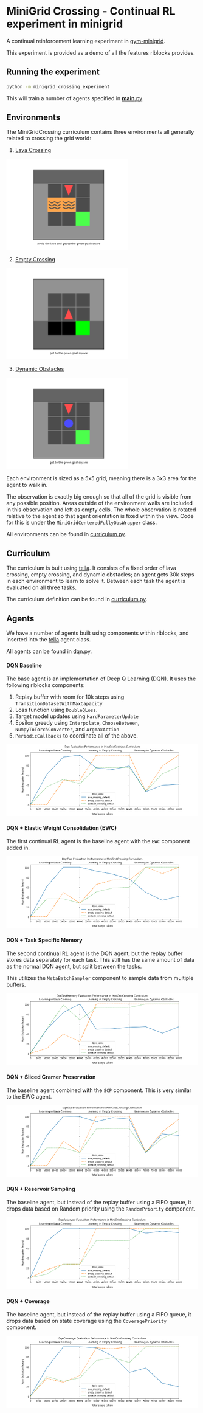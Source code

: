# MiniGrid Crossing - Continual RL experiment in minigrid

A continual reinforcement learning experiment in [gym-minigrid](https://github.com/maximecb/gym-minigrid).

This experiment is provided as a demo of all the features rlblocks provides.

## Running the experiment

```bash
python -m minigrid_crossing_experiment
```

This will train a number of agents specified in [__main__.py](__main__.py)

## Environments

The MiniGridCrossing curriculum contains three environments all generally
related to crossing the grid world:

1. [Lava Crossing](https://github.com/maximecb/gym-minigrid#lava-crossing-environment)

<img src="images/env%20-%20lava.png" width="320">

2. [Empty Crossing](https://github.com/maximecb/gym-minigrid#empty-environment)

<img src="images/env%20-%20empty.png" width="320">

3. [Dynamic Obstacles](https://github.com/maximecb/gym-minigrid#dynamic-obstacles-environment)

<img src="images/env%20-%20obstacle.png" width="320">

Each environment is sized as a 5x5 grid, meaning there is a 3x3 area for
the agent to walk in.

The observation is exactly big enough so that all of the grid is visible from any possible position. Areas outside of the environment walls are included in this observation and left as empty cells. The whole observation is rotated relative to the agent so that agent orientation is fixed within the view. Code for this is under the `MiniGridCenteredFullyObsWrapper` class.

All environments can be found in [curriculum.py](curriculum.py).

## Curriculum

The curriculum is built using [tella](https://github.com/lifelong-learning-systems/tella).
It consists of a fixed order of lava crossing, empty crossing, and dynamic obstacles; an
agent gets 30k steps in each environment to learn to solve it. Between each task the
agent is evaluated on all three tasks.

The curriculum definition can be found in [curriculum.py](curriculum.py).

## Agents

We have a number of agents built using components within rlblocks, and inserted
into the [tella](https://github.com/lifelong-learning-systems/tella) agent class.

All agents can be found in [dqn.py](dqn.py).

#### DQN Baseline

The base agent is an implementation of Deep Q Learning (DQN). It uses the following rlblocks components:

1. Replay buffer with room for 10k steps using `TransitionDatasetWithMaxCapacity`
2. Loss function using `DoubleQLoss`.
3. Target model updates using `HardParameterUpdate`
4. Epsilon greedy using `Interpolate`, `ChooseBetween`, `NumpyToTorchConverter`, and `ArgmaxAction`
5. `PeriodicCallbacks` to coordinate all of the above.

![dqn](images/Dqn-MiniGridCrossing.png)

#### DQN + Elastic Weight Consolidation (EWC)

The first continual RL agent is the baseline agent
with the `EWC` component added in.

![dqnewc](images/DqnEwc-MiniGridCrossing.png)

#### DQN + Task Specific Memory

The second continual RL agent is the DQN agent, but the replay buffer stores data separately for each task. This still has the same amount of data as the normal DQN agent, but split between the tasks.

This utilizes the `MetaBatchSampler` component to sample data from multiple buffers.

![dqntaskmem](images/DqnTaskMemory-MiniGridCrossing.png)

#### DQN + Sliced Cramer Preservation

The baseline agent combined with the `SCP` component. This is very similar to the EWC agent.

![dqnscp](images/DqnScp-MiniGridCrossing.png)

#### DQN + Reservoir Sampling

The baseline agent, but instead of the replay buffer using a FIFO queue, it drops data based on Random priority using the `RandomPriority` component.

![dqnreservoir](images/DqnReservoir-MiniGridCrossing.png)

#### DQN + Coverage

The baseline agent, but instead of the replay buffer using a FIFO queue, it drops data based on state coverage using the `CoveragePriority` component.

![dqncoverage](images/DqnCoverage-MiniGridCrossing.png)

